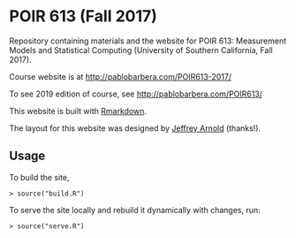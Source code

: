 # POIR 613 (Fall 2017)

Repository containing materials and the website for POIR 613: Measurement Models and Statistical Computing (University of Southern California, Fall 2017).

Course website is at http://pablobarbera.com/POIR613-2017/

To see 2019 edition of course, see http://pablobarbera.com/POIR613/

This website is built with [Rmarkdown](http://rmarkdown.rstudio.com/rmarkdown_websites.html#overview).

The layout for this website was designed by [Jeffrey Arnold](http://www.jrnold.me/) (thanks!).

## Usage

To build the site,
```rconsole
> source("build.R")
```

To serve the site locally and rebuild it dynamically with changes, run:
```rconsole
> source("serve.R")
```
